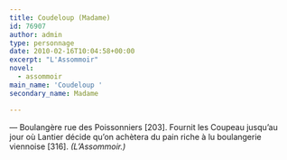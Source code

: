 ```yaml
---
title: Coudeloup (Madame)
id: 76907
author: admin
type: personnage
date: 2010-02-16T10:04:58+00:00
excerpt: "L'Assommoir"
novel:
  - assommoir
main_name: 'Coudeloup '
secondary_name: Madame

---
```

— Boulangère rue des Poissonniers [203]. Fournit les Coupeau jusqu&rsquo;au jour où Lantier décide qu&rsquo;on achètera du pain riche à lu boulangerie viennoise [316]. _(L&rsquo;Assommoir.)_